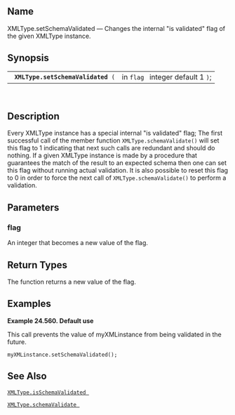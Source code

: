 <div id="fn_xmltype.setschemavalidated" class="refentry">

<div class="titlepage">

</div>

<div class="refnamediv">

## Name

XMLType.setSchemaValidated — Changes the internal "is validated" flag of
the given XMLType instance.

</div>

<div class="refsynopsisdiv">

## Synopsis

<div id="fsyn_xmltype.setschemavalidated" class="funcsynopsis">

|                                         |                                   |
|-----------------------------------------|-----------------------------------|
| ` `**`XMLType.setSchemaValidated`**` (` | in `flag ` integer default 1 `)`; |

<div class="funcprototype-spacer">

 

</div>

</div>

</div>

<div id="desc_xmltype.setschemavalidated" class="refsect1">

## Description

Every XMLType instance has a special internal "is validated" flag; The
first successful call of the member function `XMLType.schemaValidate()`
will set this flag to 1 indicating that next such calls are redundant
and should do nothing. If a given XMLType instance is made by a
procedure that guarantees the match of the result to an expected schema
then one can set this flag without running actual validation. It is also
possible to reset this flag to 0 in order to force the next call of
`XMLType.schemaValidate()` to perform a validation.

</div>

<div id="params_xmltype.setschemavalidated" class="refsect1">

## Parameters

<div id="id125831" class="refsect2">

### flag

An integer that becomes a new value of the flag.

</div>

</div>

<div id="ret_xmltype.setschemavalidated" class="refsect1">

## Return Types

The function returns a new value of the flag.

</div>

<div id="examples_xmltype.setschemavalidated" class="refsect1">

## Examples

<div id="ex_xmltype.setschemavalidated" class="example">

**Example 24.560. Default use**

<div class="example-contents">

This call prevents the value of myXMLinstance from being validated in
the future.

``` screen
myXMLinstance.setSchemaValidated();
```

</div>

</div>

  

</div>

<div id="seealso_xmltype.setschemavalidated" class="refsect1">

## See Also

<a href="fn_xmltype.isschemavalidated.html" class="link"
title="XMLType.isSchemaValidated"><code
class="function">XMLType.isSchemaValidated </code></a>

<a href="fn_xmltype.schemavalidate.html" class="link"
title="XMLType.schemaValidate"><code
class="function">XMLType.schemaValidate </code></a>

</div>

</div>
